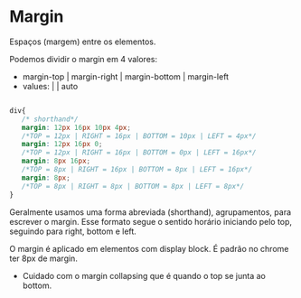 # Margin
Espaços (margem) entre os elementos.

Podemos dividir o margin em 4 valores:
- margin-top | margin-right | margin-bottom | margin-left
- values: <length> | <percentage> | auto

```css

div{
   /* shorthand*/
   margin: 12px 16px 10px 4px; 
   /*TOP = 12px | RIGHT = 16px | BOTTOM = 10px | LEFT = 4px*/
   margin: 12px 16px 0; 
   /*TOP = 12px | RIGHT = 16px | BOTTOM = 0px | LEFT = 16px*/
   margin: 8px 16px; 
   /*TOP = 8px | RIGHT = 16px | BOTTOM = 8px | LEFT = 16px*/
   margin: 8px; 
   /*TOP = 8px | RIGHT = 8px | BOTTOM = 8px | LEFT = 8px*/
}

```

Geralmente usamos uma forma abreviada (shorthand), agrupamentos, para escrever o margin. Esse formato segue o sentido horário iniciando pelo top, seguindo para right, bottom e left.

O margin é aplicado em elementos com display block.
É padrão no chrome ter 8px de margin.

* Cuidado com o margin collapsing que é quando o top se junta ao bottom.